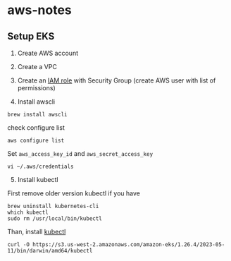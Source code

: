 # aws-notes

## Setup EKS

1. Create AWS account
2. Create a VPC
3. Create an [IAM role](https://ukayzm.github.io/aws-create-iam-user/) with Security Group (create AWS user with list of permissions)

4. Install awscli

```
brew install awscli
```

check configure list
```
aws configure list
```

Set `aws_access_key_id` and `aws_secret_access_key`

```
vi ~/.aws/credentials
```

5. Install kubectl

First remove older version kubectl if you have
```
brew uninstall kubernetes-cli
which kubectl
sudo rm /usr/local/bin/kubectl
```

Than, install [kubectl](https://docs.aws.amazon.com/eks/latest/userguide/install-kubectl.html) 

```
curl -O https://s3.us-west-2.amazonaws.com/amazon-eks/1.26.4/2023-05-11/bin/darwin/amd64/kubectl
```

